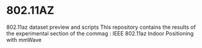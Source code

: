 # 802.11AZ
802.11az dataset preview and scripts
This repository contains the results of the experimental section of the commag : IEEE 802.11az Indoor Positioning with mmWave
